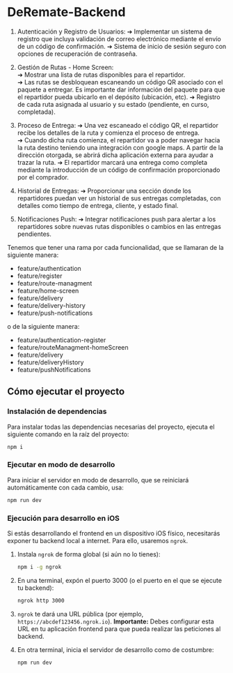 # DeRemate-Backend
1. Autenticación y Registro de Usuarios: 
➔ Implementar un sistema de registro que incluya validación de correo electrónico 
mediante el envío de un código de confirmación. 
➔ Sistema de inicio de sesión seguro con opciones de recuperación de contraseña. 

2. Gestión de Rutas - Home Screen:  
➔ Mostrar una lista de rutas disponibles para el repartidor.  
➔ Las rutas se desbloquean escaneando un código QR asociado con el paquete a 
entregar. Es importante dar información del paquete para que el repartidor pueda 
ubicarlo en el depósito (ubicación, etc). 
➔ Registro de cada ruta asignada al usuario y su estado (pendiente, en curso, 
completada). 

3. Proceso de Entrega: 
➔ Una vez escaneado el código QR, el repartidor recibe los detalles de la ruta y 
comienza el proceso de entrega.  
➔ Cuando dicha ruta comienza, el repartidor va a poder navegar hacia la ruta destino 
teniendo una integración con google maps. A partir de la dirección otorgada, se 
abrirá dicha aplicación externa para ayudar a trazar la ruta. 
➔ El repartidor marcará una entrega como completa mediante la introducción de un 
código de confirmación proporcionado por el comprador. 

4. Historial de Entregas: 
➔ Proporcionar una sección donde los repartidores puedan ver un historial de sus 
entregas completadas, con detalles como tiempo de entrega, cliente, y estado final. 

5. Notificaciones Push: 
➔ Integrar notificaciones push para alertar a los repartidores sobre nuevas rutas 
disponibles o cambios en las entregas pendientes.

Tenemos que tener una rama por cada funcionalidad, que se llamaran de la siguiente manera:
- feature/authentication
- feature/register
- feature/route-managment
- feature/home-screen
- feature/delivery
- feature/delivery-history
- feature/push-notifications

o de la siguiente manera:
- feature/authentication-register
- feature/routeManagment-homeScreen
- feature/delivery
- feature/deliveryHistory
- feature/pushNotifications

## Cómo ejecutar el proyecto

### Instalación de dependencias
Para instalar todas las dependencias necesarias del proyecto, ejecuta el siguiente comando en la raíz del proyecto:
```bash
npm i
```

### Ejecutar en modo de desarrollo
Para iniciar el servidor en modo de desarrollo, que se reiniciará automáticamente con cada cambio, usa:
```bash
npm run dev
```

### Ejecución para desarrollo en iOS
Si estás desarrollando el frontend en un dispositivo iOS físico, necesitarás exponer tu backend local a internet. Para ello, usaremos `ngrok`.

1.  Instala `ngrok` de forma global (si aún no lo tienes):
    ```bash
    npm i -g ngrok
    ```
2.  En una terminal, expón el puerto 3000 (o el puerto en el que se ejecute tu backend):
    ```bash
    ngrok http 3000
    ```
3.  `ngrok` te dará una URL pública (por ejemplo, `https://abcdef123456.ngrok.io`). **Importante:** Debes configurar esta URL en tu aplicación frontend para que pueda realizar las peticiones al backend.

4.  En otra terminal, inicia el servidor de desarrollo como de costumbre:
    ```bash
    npm run dev
    ```
